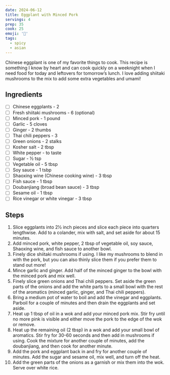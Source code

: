 ```yaml
---
date: 2024-06-12
title: Eggplant with Minced Pork
servings: 4
prep: 35
cook: 25
emoji: '🍆'
tags:
  - spicy
  - asian
---
```

Chinese eggplant is one of my favorite things to cook. This recipe is something I know by heart and can cook quickly on a weeknight when I need food for today and leftovers for tomorrow’s lunch. I love adding shiitaki mushrooms to the mix to add some extra vegetables and umami!

## Ingredients
- [ ] Chinese eggplants - 2
- [ ] Fresh shiitaki mushrooms - 6 (optional)
- [ ] Minced pork - 1 pound
- [ ] Garlic - 5 cloves
- [ ] Ginger - 2 thumbs
- [ ] Thai chili peppers - 3
- [ ] Green onions - 2 stalks
- [ ] Kosher salt - 2 tbsp
- [ ] White pepper - to taste
- [ ] Sugar - ½ tsp
- [ ] Vegetable oil - 5 tbsp
- [ ] Soy sauce - 1 tsbp
- [ ] Shaoxing wine (Chinese cooking wine) - 3 tbsp
- [ ] Fish sauce - 1 tbsp
- [ ] Doubanjiang (broad bean sauce) - 3 tbsp
- [ ] Sesame oil - 1 tbsp
- [ ] Rice vinegar or white vinegar - 3 tbsp

## Steps
1. Slice eggplants into 2½ inch pieces and slice each piece into quarters lengthwise. Add to a colander, mix with salt, and set aside for about 15 minutes.
2. Add minced pork, white pepper, 2 tbsp of vegetable oil, soy sauce, Shaoxing wine, and fish sauce to another bowl.
3. Finely dice shiitaki mushrooms if using. I like my mushrooms to blend in with the pork, but you can also thinly slice them if you prefer them to stand out more!
4. Mince garlic and ginger. Add half of the minced ginger to the bowl with the minced pork and mix well.
5. Finely slice green onions and Thai chili peppers. Set aside the green parts of the onions and add the white parts to a small bowl with the rest of the aromatics (minced garlic, ginger, and Thai chili peppers).
6. Bring a medium pot of water to boil and add the vinegar and eggplants. Parboil for a couple of minutes and then drain the eggplants and set aside.
7. Heat up 1 tbsp of oil in a wok and add your minced pork mix. Stir fry until no more pink is visible and either move the pork to the edge of the wok or remove.
8. Heat up the remaining oil (2 tbsp) in a wok and add your small bowl of aromatics. Stir fry for 30-60 seconds and then add in mushrooms if using. Cook the mixture for another couple of minutes, add the doubanjiang, and then cook for another minute.
9. Add the pork and eggplant back in and fry for another couple of minutes. Add the sugar and sesame oil, mix well, and turn off the heat.
10. Add the green parts of the onions as a garnish or mix them into the wok. Serve over white rice.